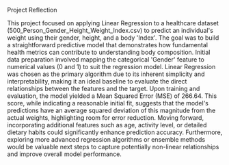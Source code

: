 Project Reflection

This project focused on applying Linear Regression to a healthcare dataset (500_Person_Gender_Height_Weight_Index.csv) to predict an individual's weight using their gender, height, and a body 'Index'. The goal was to build a straightforward predictive model that demonstrates how fundamental health metrics can contribute to understanding body composition. Initial data preparation involved mapping the categorical 'Gender' feature to numerical values (0 and 1) to suit the regression model. Linear Regression was chosen as the primary algorithm due to its inherent simplicity and interpretability, making it an ideal baseline to evaluate the direct relationships between the features and the target. Upon training and evaluation, the model yielded a Mean Squared Error (MSE) of 266.64. This score, while indicating a reasonable initial fit, suggests that the model's predictions have an average squared deviation of this magnitude from the actual weights, highlighting room for error reduction. Moving forward, incorporating additional features such as age, activity level, or detailed dietary habits could significantly enhance prediction accuracy. Furthermore, exploring more advanced regression algorithms or ensemble methods would be valuable next steps to capture potentially non-linear relationships and improve overall model performance.

